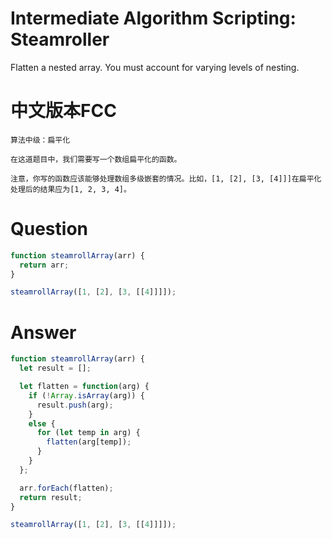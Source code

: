 # Intermediate Algorithm Scripting: Steamroller

Flatten a nested array. You must account for varying levels of nesting.


# 中文版本FCC
```
算法中级：扁平化

在这道题目中，我们需要写一个数组扁平化的函数。

注意，你写的函数应该能够处理数组多级嵌套的情况。比如，[1, [2], [3, [4]]]在扁平化处理后的结果应为[1, 2, 3, 4]。
```


# Question
```js
function steamrollArray(arr) {
  return arr;
}

steamrollArray([1, [2], [3, [[4]]]]);
```


# Answer
```js
function steamrollArray(arr) {
  let result = [];

  let flatten = function(arg) {
    if (!Array.isArray(arg)) {
      result.push(arg);
    }
    else {
      for (let temp in arg) {
        flatten(arg[temp]); 
      }      
    }
  };

  arr.forEach(flatten);
  return result;
}

steamrollArray([1, [2], [3, [[4]]]]);
```
